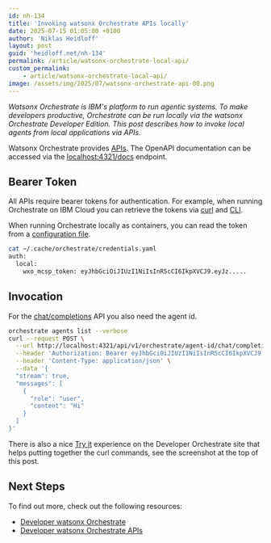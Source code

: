 ```yaml
---
id: nh-134
title: 'Invoking watsonx Orchestrate APIs locally'
date: 2025-07-15 01:05:00 +0100
author: 'Niklas Heidloff'
layout: post
guid: 'heidloff.net/nh-134'
permalink: /article/watsonx-orchestrate-local-api/
custom_permalink:
    - article/watsonx-orchestrate-local-api/
image: /assets/img/2025/07/watsonx-orchestrate-api-00.png
---
```


*Watsonx Orchestrate is IBM's platform to run agentic systems. To make developers productive, Orchestrate can be run locally via the watsonx Orchestrate Developer Edition. This post describes how to invoke local agents from local applications via APIs.*

Watsonx Orchestrate provides [APIs](https://developer.watson-orchestrate.ibm.com/apis/). The OpenAPI documentation can be accessed via the [localhost:4321/docs](http://localhost:4321/docs) endpoint.

## Bearer Token

All APIs require bearer tokens for authentication. For example, when running Orchestrate on IBM Cloud you can retrieve the tokens via  [curl](https://cloud.ibm.com/docs/account?topic=account-iamtoken_from_apikey) and [CLI](https://cloud.ibm.com/docs/key-protect?topic=key-protect-retrieve-access-token).

When running Orchestrate locally as containers, you can read the token from a [configuration file](https://developer.watson-orchestrate.ibm.com/environment/initiate_environment#important-configuration-files).

```bash
cat ~/.cache/orchestrate/credentials.yaml
auth:
  local:
    wxo_mcsp_token: eyJhbGciOiJIUzI1NiIsInR5cCI6IkpXVCJ9.eyJz.....
```

## Invocation

For the [chat/completions](https://developer.watson-orchestrate.ibm.com/apis/orchestrate-agent/chat-with-agents) API you also need the agent id.

```bash
orchestrate agents list --verbose
curl --request POST \
  --url http://localhost:4321/api/v1/orchestrate/agent-id/chat/completions \
  --header 'Authorization: Bearer eyJhbGciOiJIUzI1NiIsInR5cCI6IkpXVCJ9.eyJz.....' \
  --header 'Content-Type: application/json' \
  --data '{
  "stream": true,
  "messages": [
    {
      "role": "user",
      "content": "Hi"
    }
  ]
}'
```

There is also a nice [Try it](https://developer.watson-orchestrate.ibm.com/apis/orchestrate-agent/chat-with-agents) experience on the Developer Orchestrate site that helps putting together the curl commands, see the screenshot at the top of this post.

## Next Steps

To find out more, check out the following resources:

* [Developer watsonx Orchestrate](https://developer.watson-orchestrate.ibm.com)
* [Developer watsonx Orchestrate APIs](https://developer.watson-orchestrate.ibm.com/apis/)